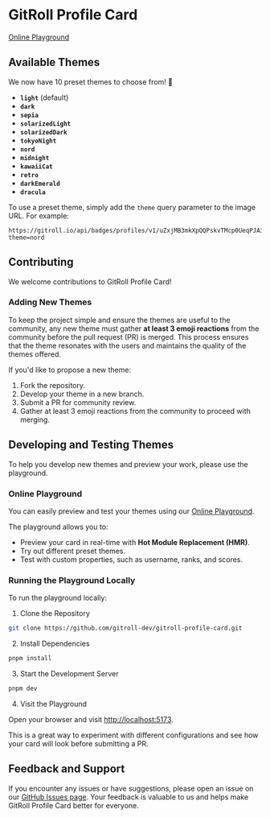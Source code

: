 # GitRoll Profile Card

[Online Playground](https://gitroll-dev.github.io/gitroll-profile-card/)

## Available Themes

We now have 10 preset themes to choose from! 🎉

- **`light`** (default)
- **`dark`**
- **`sepia`**
- **`solarizedLight`**
- **`solarizedDark`**
- **`tokyoNight`**
- **`nord`**
- **`midnight`**
- **`kawaiiCat`**
- **`retro`**
- **`darkEmerald`**
- **`dracula`**

To use a preset theme, simply add the `theme` query parameter to the image URL. For example:

```
https://gitroll.io/api/badges/profiles/v1/uZxjMB3mkXpQQPskvTMcp0UeqPJA3?theme=nord
```

## Contributing

We welcome contributions to GitRoll Profile Card!

### Adding New Themes

To keep the project simple and ensure the themes are useful to the community, any new theme must gather **at least 3 emoji reactions** from the community before the pull request (PR) is merged. This process ensures that the theme resonates with the users and maintains the quality of the themes offered.

If you'd like to propose a new theme:

1. Fork the repository.
2. Develop your theme in a new branch.
3. Submit a PR for community review.
4. Gather at least 3 emoji reactions from the community to proceed with merging.

## Developing and Testing Themes

To help you develop new themes and preview your work, please use the playground.

### Online Playground

You can easily preview and test your themes using our [Online Playground](https://gitroll-dev.github.io/gitroll-profile-card/).

The playground allows you to:

- Preview your card in real-time with **Hot Module Replacement (HMR)**.
- Try out different preset themes.
- Test with custom properties, such as username, ranks, and scores.

### Running the Playground Locally

To run the playground locally:

1. Clone the Repository

```sh
git clone https://github.com/gitroll-dev/gitroll-profile-card.git
```

2. Install Dependencies

```sh
pnpm install
```

3. Start the Development Server

```sh
pnpm dev
```

4. Visit the Playground

Open your browser and visit <http://localhost:5173>.

This is a great way to experiment with different configurations and see how your card will look before submitting a PR.

## Feedback and Support

If you encounter any issues or have suggestions, please open an issue on our [GitHub Issues page](https://github.com/gitroll-dev/gitroll-profile-card/issues). Your feedback is valuable to us and helps make GitRoll Profile Card better for everyone.
